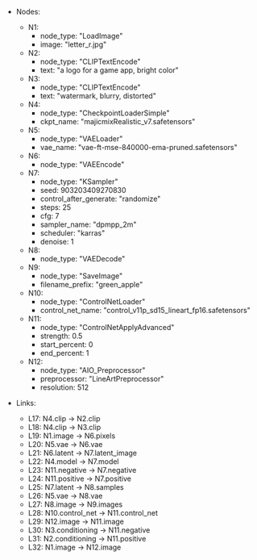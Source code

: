 - Nodes:
    - N1:
        - node_type: "LoadImage"
        - image: "letter_r.jpg"
    - N2:
        - node_type: "CLIPTextEncode"
        - text: "a logo for a game app, bright color"
    - N3:
        - node_type: "CLIPTextEncode"
        - text: "watermark, blurry, distorted"
    - N4:
        - node_type: "CheckpointLoaderSimple"
        - ckpt_name: "majicmixRealistic_v7.safetensors"
    - N5:
        - node_type: "VAELoader"
        - vae_name: "vae-ft-mse-840000-ema-pruned.safetensors"
    - N6:
        - node_type: "VAEEncode"
    - N7:
        - node_type: "KSampler"
        - seed: 903203409270830
        - control_after_generate: "randomize"
        - steps: 25
        - cfg: 7
        - sampler_name: "dpmpp_2m"
        - scheduler: "karras"
        - denoise: 1
    - N8:
        - node_type: "VAEDecode"
    - N9:
        - node_type: "SaveImage"
        - filename_prefix: "green_apple"
    - N10:
        - node_type: "ControlNetLoader"
        - control_net_name: "control_v11p_sd15_lineart_fp16.safetensors"
    - N11:
        - node_type: "ControlNetApplyAdvanced"
        - strength: 0.5
        - start_percent: 0
        - end_percent: 1
    - N12:
        - node_type: "AIO_Preprocessor"
        - preprocessor: "LineArtPreprocessor"
        - resolution: 512

- Links:
    - L17: N4.clip -> N2.clip
    - L18: N4.clip -> N3.clip
    - L19: N1.image -> N6.pixels
    - L20: N5.vae -> N6.vae
    - L21: N6.latent -> N7.latent_image
    - L22: N4.model -> N7.model
    - L23: N11.negative -> N7.negative
    - L24: N11.positive -> N7.positive
    - L25: N7.latent -> N8.samples
    - L26: N5.vae -> N8.vae
    - L27: N8.image -> N9.images
    - L28: N10.control_net -> N11.control_net
    - L29: N12.image -> N11.image
    - L30: N3.conditioning -> N11.negative
    - L31: N2.conditioning -> N11.positive
    - L32: N1.image -> N12.image
